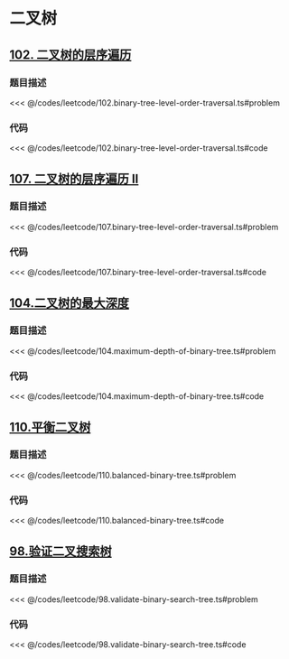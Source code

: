 # 二叉树

## [102. 二叉树的层序遍历](https://leetcode.cn/problems/binary-tree-level-order-traversal/description/)

### 题目描述
<<< @/codes/leetcode/102.binary-tree-level-order-traversal.ts#problem

### 代码
<<< @/codes/leetcode/102.binary-tree-level-order-traversal.ts#code

## [107. 二叉树的层序遍历 II](https://leetcode.cn/problems/binary-tree-level-order-traversal-ii/description/)

### 题目描述
<<< @/codes/leetcode/107.binary-tree-level-order-traversal.ts#problem

### 代码
<<< @/codes/leetcode/107.binary-tree-level-order-traversal.ts#code

## [104.二叉树的最大深度](https://leetcode.cn/problems/maximum-depth-of-binary-tree/description/)

### 题目描述
<<< @/codes/leetcode/104.maximum-depth-of-binary-tree.ts#problem

### 代码
<<< @/codes/leetcode/104.maximum-depth-of-binary-tree.ts#code

## [110.平衡二叉树](https://leetcode.cn/problems/balanced-binary-tree/description/)

### 题目描述
<<< @/codes/leetcode/110.balanced-binary-tree.ts#problem

### 代码
<<< @/codes/leetcode/110.balanced-binary-tree.ts#code

## [98.验证二叉搜索树](https://leetcode.cn/problems/validate-binary-search-tree/description/)

### 题目描述
<<< @/codes/leetcode/98.validate-binary-search-tree.ts#problem

### 代码
<<< @/codes/leetcode/98.validate-binary-search-tree.ts#code


